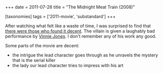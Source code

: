 +++
date = 2011-07-28
title = "The Midnight Meat Train (2008)"

[taxonomies]
tags = ['2011-movie', 'substandard']
+++

After watching what felt like a waste of time, I was surprised to find
that [there were those who found it decent]. The villain is given a
laughably bad performance by [Vinnie Jones]. I don\'t remember any of
his work any good.

Some parts of the movie are decent:

-   the intrigue the lead character goes through as he unravels the
    mystery that is the serial killer
-   the lady our lead character tries to impress with his art

  [there were those who found it decent]: http://en.wikipedia.org/wiki/The_Midnight_Meat_Train#Reception
  [Vinnie Jones]: http://en.wikipedia.org/wiki/Vinnie_Jones
